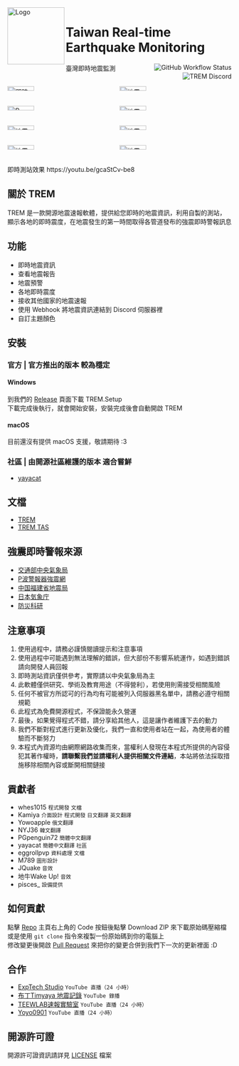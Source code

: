 <img alt="Logo" src="https://upload.cc/i1/2022/08/11/DOqzZM.png" width="128px" height="128px" align="left"/>


# Taiwan Real-time Earthquake Monitoring
臺灣即時地震監測
<a href="https://github.com/ExpTechTW/TREM/actions/workflows/github_actions.yml"><img alt="GitHub Workflow Status" align="right" src="https://github.com/ExpTechTW/TREM/actions/workflows/github_actions.yml/badge.svg"></a>
<a href="https://discord.gg/5dbHqV8ees"><img alt="TREM Discord" align="right" src="https://img.shields.io/discord/926545182407688273?color=%237289DA&logo=discord&logoColor=white"></a>\
&nbsp;

<div style="display: grid; grid-template-columns: 1fr 1fr;">
<img alt="即時測站" title="即時測站" src="https://user-images.githubusercontent.com/58339640/202887682-1a93b021-bcb2-44e4-b3f2-f2897ad2c4db.png" style="width: 49%; height: auto;" />
<img alt="地震速報" title="地震速報" src="https://user-images.githubusercontent.com/58339640/202887698-36edd8ad-507e-466d-b81c-1823603bc1f9.png" style="width: 49%; height: auto;" />
<img alt="P-Alert" title="P-Alert" src="https://user-images.githubusercontent.com/58339640/202888023-09a9db49-bc0d-405f-a144-5aa28e8c729d.png" style="width: 49%; height: auto;" />
<img alt="地震報告" title="地震報告" src="https://user-images.githubusercontent.com/58339640/202887652-6c691e34-8ba2-4e2b-91e5-a72cf75e39da.png" style="width: 49%; height: auto;" />
</div>
<div style="display: grid; grid-template-columns: 1fr 1fr;">
<img alt="地震速報畫面" src="https://user-images.githubusercontent.com/44525760/191330841-9afb3279-5e65-499c-bcc7-da3862727cc1.png" style="width: 49%; height: auto;" />
<img alt="地震速報畫面" src="https://user-images.githubusercontent.com/44525760/191330857-b484198a-cc4b-4e0c-95a7-24cb41a3e7fe.png" style="width: 49%; height: auto;" />
<img alt="地震速報畫面" src="https://user-images.githubusercontent.com/44525760/191330870-37beb6df-30e2-446e-a55c-93a75de90171.png" style="width: 49%; height: auto;" />
<img alt="地震速報畫面" src="https://user-images.githubusercontent.com/44525760/191331295-1b0f9ccb-1a90-4521-a71d-e5372c74f219.png" style="width: 49%; height: auto;" />
</div>
即時測站效果 https://youtu.be/gcaStCv-be8

## 關於 TREM

TREM 是一款開源地震速報軟體，提供給您即時的地震資訊，利用自製的測站，顯示各地的即時震度，在地震發生的第一時間取得各管道發布的強震即時警報訊息
 
## 功能
* 即時地震資訊
* 查看地震報告
* 地震預警
* 各地即時震度
* 接收其他國家的地震速報
* 使用 Webhook 將地震資訊連結到 Discord 伺服器裡
* 自訂主題顏色

## 安裝
### 官方 | 官方推出的版本 較為穩定
#### Windows
到我們的 [Release](https://github.com/ExpTechTW/TREM/releases/latest) 頁面下載 TREM.Setup\
下載完成後執行，就會開始安裝，安裝完成後會自動開啟 TREM

#### macOS
目前還沒有提供 macOS 支援，敬請期待 :3

### 社區 | 由開源社區維護的版本 適合嘗鮮
- [yayacat](https://github.com/yayacat/TREM/releases)

## 文檔
* [TREM](https://hackmd.io/@n5w-HNYMQUmvhV6t1kor5g/Bkqtwduo9)
* [TREM TAS](https://hackmd.io/@n5w-HNYMQUmvhV6t1kor5g/r1egEt_s5)

## 強震即時警報來源
* [交通部中央氣象局](https://www.cwb.gov.tw)
* [P波警報器強震網](https://palert.earth.sinica.edu.tw)
* [中国福建省地震局](https://www.fjdzj.gov.cn)
* [日本気象庁](https://www.jma.go.jp)
* [防災科研](https://www.bosai.go.jp)

## 注意事項
1. 使用過程中，請務必謹慎閱讀提示和注意事項
2. 使用過程中可能遇到無法理解的錯誤，但大部份不影響系統運作，如遇到錯誤請向開發人員回報
3. 即時測站資訊僅供參考，實際請以中央氣象局為主
4. 此軟體僅供研究、學術及教育用途（不得營利），若使用則需接受相關風險
5. 任何不被官方所認可的行為均有可能被列入伺服器黑名單中，請務必遵守相關規範
6. 此程式為免費開源程式，不保證能永久營運
7. 最後，如果覺得程式不錯，請分享給其他人，這是讓作者維護下去的動力
8. 我們不斷對程式進行更新及優化，我們一直和使用者站在一起，為使用者的體驗而不斷努力
9. 本程式內資源均由網際網路收集而來，當權利人發現在本程式所提供的內容侵犯其著作權時，**請聯繫我們並請權利人提供相關文件連結**，本站將依法採取措施移除相關內容或斷開相關鏈接

## 貢獻者
- whes1015 `程式開發` `文檔`
- Kamiya `介面設計` `程式開發` `日文翻譯` `英文翻譯`
- Yowoapple `俄文翻譯`
- NYJ36 `韓文翻譯`
- PGpenguin72 `簡體中文翻譯`
- yayacat `簡體中文翻譯` `社區`
- eggrollpvp `資料處理` `文檔`
- M789 `圖形設計`
- JQuake `音效`
- 地牛Wake Up! `音效`
- pisces_ `設備提供`

## 如何貢獻
點擊 [Repo](https://github.com/ExpTechTW/TREM) 主頁右上角的 Code 按鈕後點擊 Download ZIP 來下載原始碼壓縮檔\
或是使用 `git clone` 指令來複製一份原始碼到你的電腦上\
修改變更後開啟 [Pull Request](https://github.com/ExpTechTW/TREM/pulls) 來把你的變更合併到我們下一次的更新裡面 :D

## 合作
- [ExpTech Studio](https://www.youtube.com/channel/UCkCzTx8RfC-Chd_hY01R80Q/live) `YouTube 直播（24 小時）`
- [布丁Timyaya 地震記錄](https://www.youtube.com/channel/UCJUeRIt6jKSE-4jP7QB70kw) `YouTube 錄播`
- [TEEWLAB速報實驗室](https://www.youtube.com/channel/UC9ssJN3nzsA83ZOBiRNDABg/live) `YouTube 直播（24 小時）`
- [Yoyo0901](https://www.youtube.com/channel/UCE74C-snUczeXrfOYp4hYQQ/live) `YouTube 直播（24 小時）`

## 開源許可證
開源許可證資訊請詳見 [LICENSE](LICENSE) 檔案
